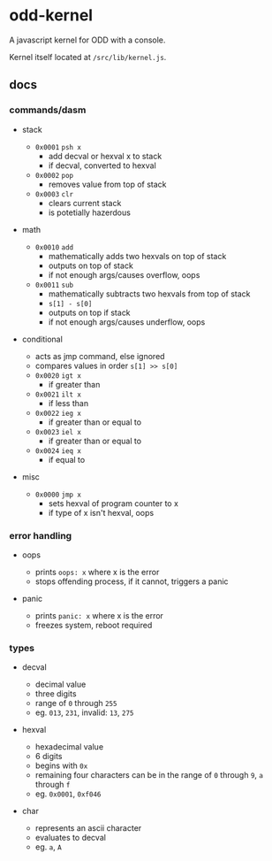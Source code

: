 # odd-kernel
A javascript kernel for ODD with a console.

Kernel itself located at `/src/lib/kernel.js`.

## docs
### commands/dasm
- stack
	- `0x0001` `psh x`
		- add decval or hexval x to stack
		- if decval, converted to hexval
	- `0x0002` `pop`
		- removes value from top of stack
	- `0x0003` `clr`
		- clears current stack
		- is potetially hazerdous

- math
	- `0x0010` `add`
		- mathematically adds two hexvals on top of stack
		- outputs on top of stack
		- if not enough args/causes overflow, oops
	- `0x0011` `sub`
		- mathematically subtracts two hexvals from top of stack
		- `s[1] - s[0]`
		- outputs on top if stack
		- if not enough args/causes underflow, oops

- conditional
	- acts as jmp command, else ignored
	- compares values in order `s[1] >> s[0]`
	- `0x0020` `igt x`
		- if greater than
	- `0x0021` `ilt x`
		- if less than
	- `0x0022` `ieg x`
		- if greater than or equal to
	- `0x0023` `iel x`
		- if greater than or equal to
	- `0x0024` `ieq x`
		- if equal to

- misc
	- `0x0000` `jmp x`
		- sets hexval of program counter to x
		- if type of x isn't hexval, oops

### error handling
- oops
	- prints `oops: x` where x is the error
	- stops offending process, if it cannot, triggers a panic

- panic
	- prints `panic: x` where x is the error
	- freezes system, reboot required

### types
- decval
	- decimal value
	- three digits
	- range of `0` through `255`
	- eg. `013`, `231`, invalid: `13`, `275`

- hexval
	- hexadecimal value
	- 6 digits
	- begins with `0x`
	- remaining four characters can be in the range of `0` through `9`, `a` through `f`
	- eg. `0x0001`, `0xf046`

- char
	- represents an ascii character
	- evaluates to decval
	- eg. `a`, `A`
